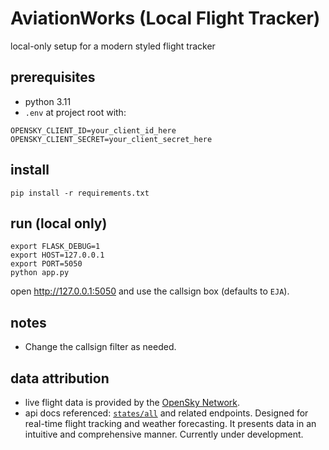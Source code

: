 # AviationWorks (Local Flight Tracker)

local-only setup for a modern styled flight tracker

## prerequisites
- python 3.11 
- `.env` at project root with:
```
OPENSKY_CLIENT_ID=your_client_id_here
OPENSKY_CLIENT_SECRET=your_client_secret_here
```

## install
```
pip install -r requirements.txt
```

## run (local only)
```
export FLASK_DEBUG=1
export HOST=127.0.0.1
export PORT=5050
python app.py
```

open http://127.0.0.1:5050 and use the callsign box (defaults to `EJA`).

## notes
- Change the callsign filter as needed.

## data attribution
- live flight data is provided by the [OpenSky Network](https://opensky-network.org/).
- api docs referenced: [`states/all`](https://openskynetwork.github.io/opensky-api/rest.html#all-state-vectors) and related endpoints.
Designed for real-time flight tracking and weather forecasting. It presents data in an intuitive and comprehensive manner. Currently under development.

